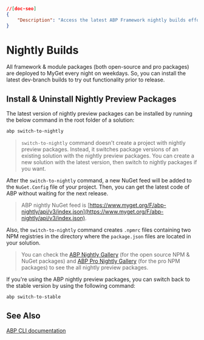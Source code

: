 ```json
//[doc-seo]
{
    "Description": "Access the latest ABP Framework nightly builds effortlessly with our guide on installing and switching to preview packages. Stay ahead of releases!"
}
```

# Nightly Builds

All framework & module packages (both open-source and pro packages) are deployed to MyGet every night on weekdays. So, you can install the latest dev-branch builds to try out functionality prior to release.

## Install & Uninstall Nightly Preview Packages

The latest version of nightly preview packages can be installed by running the below command in the root folder of a solution:

```bash
abp switch-to-nightly
```

> `switch-to-nightly` command doesn't create a project with nightly preview packages. Instead, it switches package versions of an existing solution with the nightly preview packages. You can create a new solution with the latest version, then switch to nightly packages if you want.

After the `switch-to-nightly` command, a new NuGet feed will be added to the `NuGet.Config` file of your project. Then, you can get the latest code of ABP without waiting for the next release.

> ABP nightly NuGet feed is [https://www.myget.org/F/abp-nightly/api/v3/index.json](https://www.myget.org/F/abp-nightly/api/v3/index.json).

Also, the `switch-to-nightly` command creates `.npmrc` files containing two NPM registries in the directory where the `package.json` files are located in your solution.

> You can check the [ABP Nightly Gallery](https://www.myget.org/gallery/abp-nightly) (for the open source NPM & NuGet packages) and [ABP Pro Nightly Gallery](https://www.myget.org/gallery/abp-commercial-npm-nightly) (for the pro NPM packages) to see the all nightly preview packages.

If you're using the ABP nightly preview packages, you can switch back to the stable version by using the following command:

```bash
abp switch-to-stable
```

## See Also

[ABP CLI documentation](../cli)
